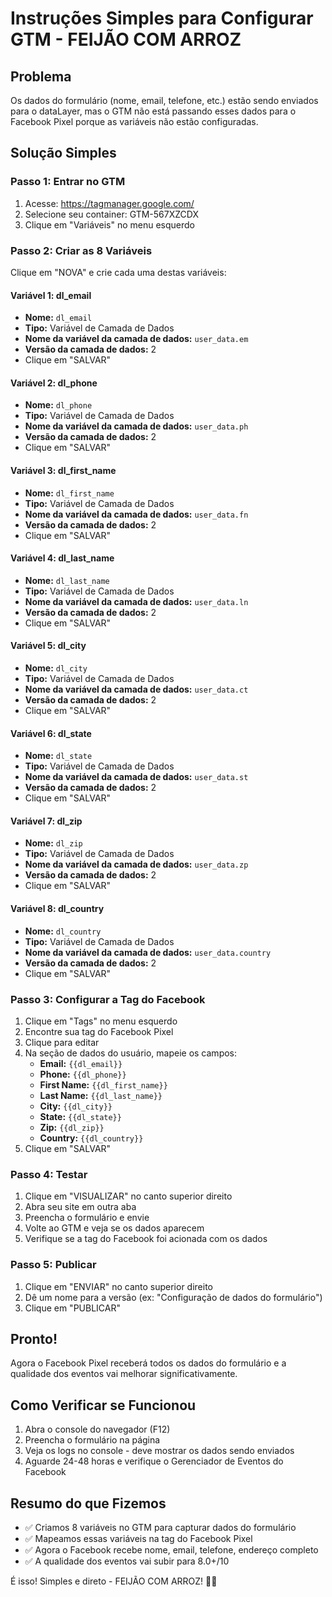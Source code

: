 # Instruções Simples para Configurar GTM - FEIJÃO COM ARROZ

## Problema
Os dados do formulário (nome, email, telefone, etc.) estão sendo enviados para o dataLayer, mas o GTM não está passando esses dados para o Facebook Pixel porque as variáveis não estão configuradas.

## Solução Simples

### Passo 1: Entrar no GTM
1. Acesse: https://tagmanager.google.com/
2. Selecione seu container: GTM-567XZCDX
3. Clique em "Variáveis" no menu esquerdo

### Passo 2: Criar as 8 Variáveis
Clique em "NOVA" e crie cada uma destas variáveis:

#### Variável 1: dl_email
- **Nome:** `dl_email`
- **Tipo:** Variável de Camada de Dados
- **Nome da variável da camada de dados:** `user_data.em`
- **Versão da camada de dados:** 2
- Clique em "SALVAR"

#### Variável 2: dl_phone
- **Nome:** `dl_phone`
- **Tipo:** Variável de Camada de Dados
- **Nome da variável da camada de dados:** `user_data.ph`
- **Versão da camada de dados:** 2
- Clique em "SALVAR"

#### Variável 3: dl_first_name
- **Nome:** `dl_first_name`
- **Tipo:** Variável de Camada de Dados
- **Nome da variável da camada de dados:** `user_data.fn`
- **Versão da camada de dados:** 2
- Clique em "SALVAR"

#### Variável 4: dl_last_name
- **Nome:** `dl_last_name`
- **Tipo:** Variável de Camada de Dados
- **Nome da variável da camada de dados:** `user_data.ln`
- **Versão da camada de dados:** 2
- Clique em "SALVAR"

#### Variável 5: dl_city
- **Nome:** `dl_city`
- **Tipo:** Variável de Camada de Dados
- **Nome da variável da camada de dados:** `user_data.ct`
- **Versão da camada de dados:** 2
- Clique em "SALVAR"

#### Variável 6: dl_state
- **Nome:** `dl_state`
- **Tipo:** Variável de Camada de Dados
- **Nome da variável da camada de dados:** `user_data.st`
- **Versão da camada de dados:** 2
- Clique em "SALVAR"

#### Variável 7: dl_zip
- **Nome:** `dl_zip`
- **Tipo:** Variável de Camada de Dados
- **Nome da variável da camada de dados:** `user_data.zp`
- **Versão da camada de dados:** 2
- Clique em "SALVAR"

#### Variável 8: dl_country
- **Nome:** `dl_country`
- **Tipo:** Variável de Camada de Dados
- **Nome da variável da camada de dados:** `user_data.country`
- **Versão da camada de dados:** 2
- Clique em "SALVAR"

### Passo 3: Configurar a Tag do Facebook
1. Clique em "Tags" no menu esquerdo
2. Encontre sua tag do Facebook Pixel
3. Clique para editar
4. Na seção de dados do usuário, mapeie os campos:
   - **Email:** `{{dl_email}}`
   - **Phone:** `{{dl_phone}}`
   - **First Name:** `{{dl_first_name}}`
   - **Last Name:** `{{dl_last_name}}`
   - **City:** `{{dl_city}}`
   - **State:** `{{dl_state}}`
   - **Zip:** `{{dl_zip}}`
   - **Country:** `{{dl_country}}`
5. Clique em "SALVAR"

### Passo 4: Testar
1. Clique em "VISUALIZAR" no canto superior direito
2. Abra seu site em outra aba
3. Preencha o formulário e envie
4. Volte ao GTM e veja se os dados aparecem
5. Verifique se a tag do Facebook foi acionada com os dados

### Passo 5: Publicar
1. Clique em "ENVIAR" no canto superior direito
2. Dê um nome para a versão (ex: "Configuração de dados do formulário")
3. Clique em "PUBLICAR"

## Pronto!

Agora o Facebook Pixel receberá todos os dados do formulário e a qualidade dos eventos vai melhorar significativamente.

## Como Verificar se Funcionou

1. Abra o console do navegador (F12)
2. Preencha o formulário na página
3. Veja os logs no console - deve mostrar os dados sendo enviados
4. Aguarde 24-48 horas e verifique o Gerenciador de Eventos do Facebook

## Resumo do que Fizemos

- ✅ Criamos 8 variáveis no GTM para capturar dados do formulário
- ✅ Mapeamos essas variáveis na tag do Facebook Pixel
- ✅ Agora o Facebook recebe nome, email, telefone, endereço completo
- ✅ A qualidade dos eventos vai subir para 8.0+/10

É isso! Simples e direto - FEIJÃO COM ARROZ! 🍚🫘